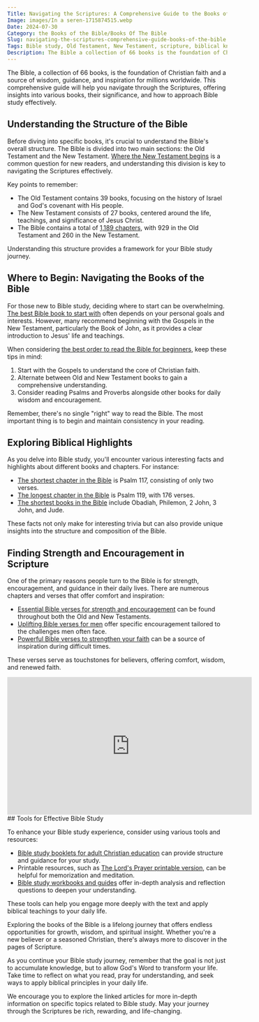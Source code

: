 ```yaml
---
Title: Navigating the Scriptures: A Comprehensive Guide to the Books of the Bible
Image: images/In a seren-1715874515.webp
Date: 2024-07-30
Category: the Books of the Bible/Books Of The Bible
Slug: navigating-the-scriptures-comprehensive-guide-books-of-the-bible
Tags: Bible study, Old Testament, New Testament, scripture, biblical knowledge, Christian education, spiritual growth, Bible books, pillar
Description: The Bible a collection of 66 books is the foundation of Christian faith and a source of wisdom guidance and inspiration for millions worldwide This comprehensive guide will help you navigate through the Scriptures offering insights into various books their significance and how to approach Bible study effectively Before diving
---
```





The Bible, a collection of 66 books, is the foundation of Christian faith and a source of wisdom, guidance, and inspiration for millions worldwide. This comprehensive guide will help you navigate through the Scriptures, offering insights into various books, their significance, and how to approach Bible study effectively.

## Understanding the Structure of the Bible

Before diving into specific books, it's crucial to understand the Bible's overall structure. The Bible is divided into two main sections: the Old Testament and the New Testament. [Where the New Testament begins](/where-does-the-new-testament-begin-a-comprehensive-guide-for-christian-readers) is a common question for new readers, and understanding this division is key to navigating the Scriptures effectively.

Key points to remember:

- The Old Testament contains 39 books, focusing on the history of Israel and God's covenant with His people.
- The New Testament consists of 27 books, centered around the life, teachings, and significance of Jesus Christ.
- The Bible contains a total of [1,189 chapters](/5-powerful-bible-verses-to-strengthen-your-faith), with 929 in the Old Testament and 260 in the New Testament.

Understanding this structure provides a framework for your Bible study journey.

## Where to Begin: Navigating the Books of the Bible

For those new to Bible study, deciding where to start can be overwhelming. [The best Bible book to start with](/the-best-bible-book-to-start-with-a-comprehensive-guide-for-christian-readers) often depends on your personal goals and interests. However, many recommend beginning with the Gospels in the New Testament, particularly the Book of John, as it provides a clear introduction to Jesus' life and teachings.

When considering [the best order to read the Bible for beginners](/ultimate-guide-best-order-to-read-the-bible-for-beginners), keep these tips in mind:

1. Start with the Gospels to understand the core of Christian faith.
2. Alternate between Old and New Testament books to gain a comprehensive understanding.
3. Consider reading Psalms and Proverbs alongside other books for daily wisdom and encouragement.

Remember, there's no single "right" way to read the Bible. The most important thing is to begin and maintain consistency in your reading.

## Exploring Biblical Highlights

As you delve into Bible study, you'll encounter various interesting facts and highlights about different books and chapters. For instance:

- [The shortest chapter in the Bible](/discover-the-shortest-chapter-in-the-bible-a-hidden-gem-for-christian-readers) is Psalm 117, consisting of only two verses.
- [The longest chapter in the Bible](/discover-the-longest-chapter-in-the-bible-and-its-significance) is Psalm 119, with 176 verses.
- [The shortest books in the Bible](/the-shortest-books-in-the-bible-order-and-analysis-for-christian-readers) include Obadiah, Philemon, 2 John, 3 John, and Jude.

These facts not only make for interesting trivia but can also provide unique insights into the structure and composition of the Bible.

## Finding Strength and Encouragement in Scripture

One of the primary reasons people turn to the Bible is for strength, encouragement, and guidance in their daily lives. There are numerous chapters and verses that offer comfort and inspiration:

- [Essential Bible verses for strength and encouragement](/10-essential-bible-verses-for-strength-and-encouragement) can be found throughout both the Old and New Testaments.
- [Uplifting Bible verses for men](/10-uplifting-bible-verses-for-men-discover-strength-and-encouragement-in-gods-word) offer specific encouragement tailored to the challenges men often face.
- [Powerful Bible verses to strengthen your faith](/5-powerful-bible-verses-to-strengthen-your-faith) can be a source of inspiration during difficult times.

These verses serve as touchstones for believers, offering comfort, wisdom, and renewed faith.


<iframe width="560" height="315" src="https://www.youtube.com/embed/SfxM-uFCDto" frameborder="0" allow="autoplay; encrypted-media" allowfullscreen></iframe>
## Tools for Effective Bible Study

To enhance your Bible study experience, consider using various tools and resources:

- [Bible study booklets for adult Christian education](/the-ultimate-guide-to-bible-study-booklets-for-adult-christian-education) can provide structure and guidance for your study.
- Printable resources, such as [The Lord's Prayer printable version](/ultimate-guide-to-understanding-the-lords-prayer-printable-version), can be helpful for memorization and meditation.
- [Bible study workbooks and guides](/top-bible-study-workbooks-for-adults-enhance-your-spiritual-growth) offer in-depth analysis and reflection questions to deepen your understanding.

These tools can help you engage more deeply with the text and apply biblical teachings to your daily life.



Exploring the books of the Bible is a lifelong journey that offers endless opportunities for growth, wisdom, and spiritual insight. Whether you're a new believer or a seasoned Christian, there's always more to discover in the pages of Scripture.

As you continue your Bible study journey, remember that the goal is not just to accumulate knowledge, but to allow God's Word to transform your life. Take time to reflect on what you read, pray for understanding, and seek ways to apply biblical principles in your daily life.

We encourage you to explore the linked articles for more in-depth information on specific topics related to Bible study. May your journey through the Scriptures be rich, rewarding, and life-changing.